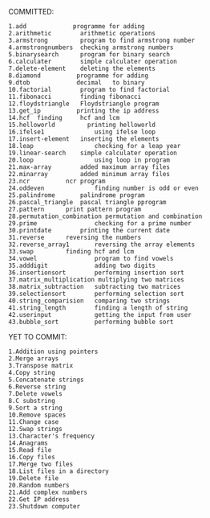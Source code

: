 

COMMITTED:


	1.add 			  programme for adding 
	2.arithmetic 		arithmetic operations
	3.armstrong 		program to find armstrong number 
	4.armstrongnumbers 	checking armstrong numbers 
	5.binarysearch 		program for binary search 
	6.calculater 		simple calculater operation 
	7.delete-element 	deleting the elements 
	8.diamond 		   programme for adding 
	9.dtob 			   decimal	 to binary 
	10.factorial 		program to find factorial 
	11.fibonacci 		finding fibonacci 
	12.floydstriangle 	Floydstriangle program 
	13.get_ip 		   printing the ip address 
	14.hcf 	finding 	hcf and lcm 
	15.helloworld         printing helloworld 
	16.ifelse1              using ifelse loop
	17.insert-element 	inserting the elements 
	18.leap                 checking for a leap year
	19.linear-search 	simple calculater operation
	20.loop                 using loop in program
	21.max-array 		added maximum array files 
	22.minarray 		added minimum array files 
	23.ncr 			ncr program 
	24.oddeven              finding number is odd or even 
	25.palindrome 		palindrome program 
	26.pascal_triangle 	pascal triangle pprogram 
	27.pattern 		print pattern program 
	28.permutation_combination permutation and combination 
	29.prime                checking for a prime number 
	30.printdate 		printing the current date 
	31.reverse 		reversing the numbers 
	32.reverse_array1       reversing the array elements 
	33.swap 		finding hcf and lcm 
	34.vowel                program to find vowels 
	35.adddigit             adding two digits
	36.insertionsort        performing insertion sort
	37.matrix_multiplication multiplying two matrices
	38.matrix_subtraction   subtracting two matrices
	39.selectionsort        performing selection sort
	40.string_comparision   comparing two strings
	41.string_length        finding a length of string
	42.userinput            getting the input from user
	43.bubble_sort          performing bubble sort
	




YET TO COMMIT:

	1.Addition using pointers
	2.Merge arrays
	3.Transpose matrix
	4.Copy string
	5.Concatenate strings
	6.Reverse string
	7.Delete vowels
	8.C substring
	9.Sort a string
	10.Remove spaces
	11.Change case
	12.Swap strings
	13.Character's frequency
	14.Anagrams
	15.Read file
	16.Copy files	
	17.Merge two files
	18.List files in a directory
	19.Delete file
	20.Random numbers
	21.Add complex numbers
	22.Get IP address
	23.Shutdown computer


